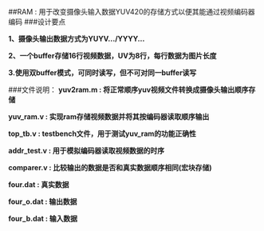 ##RAM : 用于改变摄像头输入数据YUV420的存储方式以便其能通过视频编码器编码
###设计要点

**1、摄像头输出数据方式为YUYV.../YYYY...** 

**2、一个buffer存储16行视频数据，UV为8行，每行数据为图片长度**

**3.使用双buffer模式，可同时读写，但不可对同一buffer读写**

###文件说明：
**yuv2ram.m   : 将正常顺序yuv视频文件转换成摄像头输出顺序存储**

**yuv_ram.v   : 实现ram存储视频数据并将其按编码器读取顺序输出**

**top_tb.v    : testbench文件，用于测试yuv_ram的功能正确性**

**addr_test.v : 用于模拟编码器读取视频数据的时序**

**comparer.v  : 比较输出的数据是否和真实数据顺序相同(宏块存储)**

**four.dat    : 真实数据**

**four_o.dat  : 输出数据**

**four_b.dat  : 输入数据**